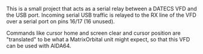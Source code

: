 This is a small project that acts as a serial relay between a DATECS VFD and the USB port.  Incoming serial USB traffic is relayed to the RX line of the VFD over a serial port on pins 16/17 (16 unused).

Commands like cursor home and screen clear and cursor position are "translated" to be what a MatrixOrbital unit might expect, so that this VFD can be used with AIDA64.
